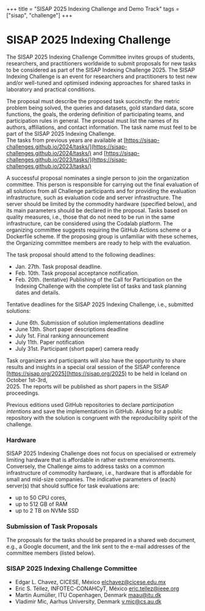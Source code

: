 +++
title = "SISAP 2025 Indexing Challenge and Demo Track"
tags = ["sisap", "challenge"]
+++
# SISAP 2025 Indexing Challenge
The SISAP 2025 Indexing Challenge Committee invites groups of students, researchers, and practitioners worldwide to submit proposals for new tasks to be considered as part of the SISAP Indexing Challenge 2025\. The SISAP Indexing Challenge is an event for researchers and practitioners to test new and/or well-tuned and optimised indexing approaches for shared tasks in laboratory and practical conditions.

The proposal must describe the proposed task succinctly: the metric problem being solved, the queries and datasets, gold standard data, score functions, the goals, the ordering definition of participating teams, and participation rules in general. The proposal must list the names of its authors, affiliations, and contact information. The task name must feel to be part of the SISAP 2025 Indexing Challenge.  
The tasks from previous years are available at [https://sisap-challenges.github.io/2024/tasks/](https://sisap-challenges.github.io/2024/tasks/) and [https://sisap-challenges.github.io/2023/tasks/](https://sisap-challenges.github.io/2023/tasks/)

A successful proposal nominates a single person to join the organization committee. This person is responsible for carrying out the final evaluation of all solutions from all Challenge participants and for providing the evaluation infrastructure, such as evaluation code and server infrastructure. The server should be limited by the commodity hardware (specified below), and its main parameters should be declared in the proposal. Tasks based on quality measures, i.e., those that do not need to be run in the same infrastructure, can be considered using the Codalab platform. The organizing committee suggests requiring the GitHub Actions scheme or a Dockerfile scheme. If the proposing group is unfamiliar with these schemes, the Organizing committee members are ready to help with the evaluation.

The task proposal should attend to the following deadlines:

* Jan. 27th. Task proposal deadline.  
* Feb. 10th. Task proposal acceptance notification.  
* Feb. 20th. (tentative) Publishing of the Call for Participation on the Indexing Challenge with the complete list of tasks and task planning dates and details.

Tentative deadlines for the SISAP 2025 Indexing Challenge, i.e., submitted solutions:

* June 6th. Submission of solution implementations deadline  
* June 13th. Short paper descriptions deadline  
* July 1st. Final ranking announcement  
* July 11th. Paper notification  
* July 31st. Participant (short paper) camera ready

Task organizers and participants will also have the opportunity to share results and insights in a special oral session of the SISAP conference [https://sisap.org/2025](https://sisap.org/2025) to be held in Iceland on October 1st-3rd,  
2025. The reports will be published as short papers in the SISAP proceedings.

Previous editions used GitHub repositories to declare *participation intentions* and save the implementations in GitHub. Asking for a public repository with the solution is congruent with the reproducibility spirit of the challenge.

### Hardware

SISAP 2025 Indexing Challenge does not focus on specialised or extremely limiting hardware that is affordable in rather extreme environments. Conversely, the Challenge aims to address tasks on a common infrastructure of commodity hardware, i.e., hardware that is affordable for small and mid-size companies. The indicative parameters of (each) server(s) that should suffice for task evaluations are:

- up to 50 CPU cores,  
- up to 512 GB of RAM  
- up to 2 TB on NVMe SSD

### Submission of Task Proposals

The proposals for the tasks should be prepared in a shared web document, e.g., a Google document, and the link sent to the e-mail addresses of the committee members (listed below).


### SISAP 2025 Indexing Challenge Committee

- Edgar L. Chavez, CICESE, México <elchavez@cicese.edu.mx>  
- Eric S. Téllez, INFOTEC-CONAHCyT, México <eric.tellez@ieee.org>  
- Martin Aumüller, ITU Copenhagen, Denmark <maau@itu.dk>  
- Vladimir Mic, Aarhus University, Denmark <v.mic@cs.au.dk>

